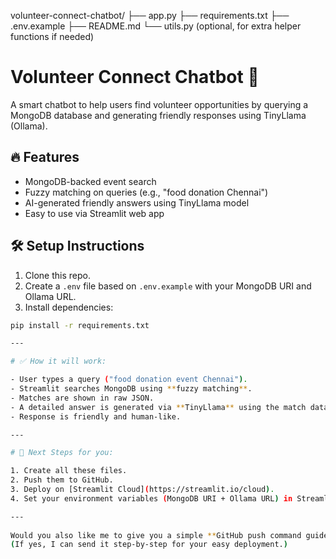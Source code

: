 volunteer-connect-chatbot/
├── app.py
├── requirements.txt
├── .env.example
├── README.md
└── utils.py (optional, for extra helper functions if needed)
# Volunteer Connect Chatbot 🤖

A smart chatbot to help users find volunteer opportunities by querying a MongoDB database and generating friendly responses using TinyLlama (Ollama).

## 🔥 Features
- MongoDB-backed event search
- Fuzzy matching on queries (e.g., "food donation Chennai")
- AI-generated friendly answers using TinyLlama model
- Easy to use via Streamlit web app

## 🛠️ Setup Instructions

1. Clone this repo.
2. Create a `.env` file based on `.env.example` with your MongoDB URI and Ollama URL.
3. Install dependencies:

```bash
pip install -r requirements.txt

---

# ✅ How it will work:

- User types a query ("food donation event Chennai").
- Streamlit searches MongoDB using **fuzzy matching**.
- Matches are shown in raw JSON.
- A detailed answer is generated via **TinyLlama** using the match data.
- Response is friendly and human-like.

---

# 🎯 Next Steps for you:

1. Create all these files.
2. Push them to GitHub.
3. Deploy on [Streamlit Cloud](https://streamlit.io/cloud).
4. Set your environment variables (MongoDB URI + Ollama URL) in Streamlit Cloud settings.

---
  
Would you also like me to give you a simple **GitHub push command guide** to do it fast? 🚀  
(If yes, I can send it step-by-step for your easy deployment.)
